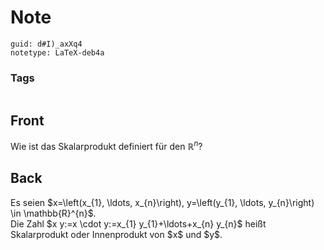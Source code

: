 # Note
```
guid: d#I)_axXq4
notetype: LaTeX-deb4a
```

### Tags
```
```

## Front
Wie ist das Skalarprodukt definiert für den $\mathbb{R}^n$?

## Back
<div>Es seien $x=\left(x_{1}, \ldots, x_{n}\right), y=\left(y_{1}, \ldots, y_{n}\right) \in \mathbb{R}^{n}$.
</div><div>
</div>Die Zahl $x y:=x \cdot y:=x_{1} y_{1}+\ldots+x_{n} y_{n}$ heißt Skalarprodukt oder Innenprodukt von $x$ und $y$.
